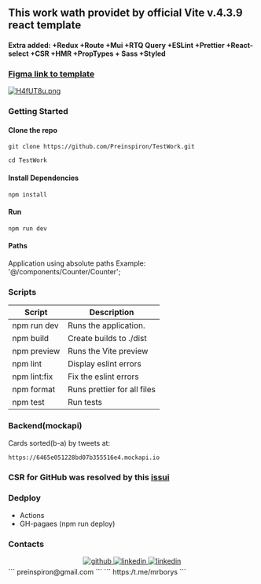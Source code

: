 ## This work wath providet by official Vite v.4.3.9 react template

#### Extra added: +Redux +Route +Mui +RTQ Query +ESLint +Prettier +React-select +CSR +HMR +PropTypes + Sass +Styled


### [Figma link to template](https://www.figma.com/file/zun1oP6NmS2Lmgbcj6e1IG/Test?node-id=0-1&t=fKfPK1hQF3isHhAC-0)

[![H4fUT8u.png](https://iili.io/H4fUT8u.png)](https://freeimage.host/ru)

### Getting Started

#### Clone the repo

```
git clone https://github.com/Preinspiron/TestWork.git
```

```
cd TestWork
```

#### Install Dependencies

```
npm install
```

#### Run

```
npm run dev
```

#### Paths

Application using absolute paths
Example: '@/components/Counter/Counter';



### Scripts

| Script        | Description                        |
| ------------- | ---------------------------------- |
| npm run dev   | Runs the application.              |
| npm build     | Create builds to ./dist            |
| npm preview   | Runs the Vite preview              |
| npm lint      | Display eslint errors              |
| npm lint:fix  | Fix the eslint errors              |
| npm format    | Runs prettier for all files        |
| npm test      | Run tests                          |


### Backend(mockapi)

 Cards sorted(b-a) by tweets at:
```
https://6465e051228bd07b355516e4.mockapi.io
```



### CSR for GitHub was resolved by this [issui](https://github.com/rafgraph/spa-github-pages)


### Dedploy 

- Actions
- GH-pagaes (npm run deploy)

### Contacts
<div align="center">
<a href="https://github.com/Preinspiron" target="_blank">
<img src=https://img.shields.io/badge/github-%2324292e.svg?&style=for-the-badge&logo=github&logoColor=white alt=github style="margin-bottom: 5px;" />
</a>
<a href="https://www.linkedin.com/in/volodymyr-borysenko-7b86a683" target="_blank">
<img src=https://img.shields.io/badge/linkedin-%231E77B5.svg?&style=for-the-badge&logo=linkedin&logoColor=white alt=linkedin style="margin-bottom: 5px;" />
<a href="https://t.me/mrborys" target="_blank">
<img src=https://img.shields.io/badge/-telegram-blue?&style=for-the-badge&logo=instagram&logoColor=white alt=linkedin style="margin-bottom: 5px;" />
</a>
</div>
```
preinspiron@gmail.com
```
```
https:/t.me/mrborys
```
